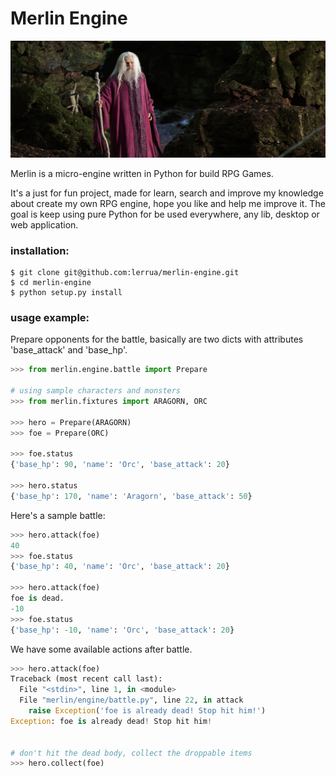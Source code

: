 Merlin Engine
=============
![merlin](/docs/merlin_728x270.png)

Merlin is a micro-engine written in Python for build RPG Games.

It's a just for fun project, made for learn, search and improve my knowledge about create my own RPG engine, hope you like and help me improve it. 
The goal is keep using pure Python for be used everywhere, any lib, desktop or web application. 


### installation:

```
$ git clone git@github.com:lerrua/merlin-engine.git
$ cd merlin-engine
$ python setup.py install
```


### usage example:

Prepare opponents for the battle, basically are two dicts with attributes 'base_attack' and 'base_hp'.

```python
>>> from merlin.engine.battle import Prepare

# using sample characters and monsters
>>> from merlin.fixtures import ARAGORN, ORC

>>> hero = Prepare(ARAGORN)
>>> foe = Prepare(ORC)

>>> foe.status
{'base_hp': 90, 'name': 'Orc', 'base_attack': 20}

>>> hero.status
{'base_hp': 170, 'name': 'Aragorn', 'base_attack': 50}
```

Here's a sample battle:
```python
>>> hero.attack(foe)
40
>>> foe.status
{'base_hp': 40, 'name': 'Orc', 'base_attack': 20}

>>> hero.attack(foe)
foe is dead.
-10
>>> foe.status
{'base_hp': -10, 'name': 'Orc', 'base_attack': 20}
```

We have some available actions after battle.
```python
>>> hero.attack(foe)
Traceback (most recent call last):
  File "<stdin>", line 1, in <module>
  File "merlin/engine/battle.py", line 22, in attack
    raise Exception('foe is already dead! Stop hit him!')
Exception: foe is already dead! Stop hit him!


# don't hit the dead body, collect the droppable items
>>> hero.collect(foe)
```

